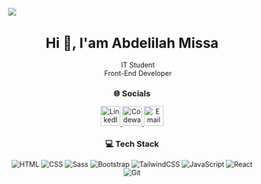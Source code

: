 [![](https://visitcount.itsvg.in/api?id=AbdeLilah-Dev&icon=1&color=0)](https://visitcount.itsvg.in)
<div align="center">
  <h1>Hi 👋, I'am Abdelilah Missa </></h1>
  <ul style="list-style: none;">
    <li>IT Student</li>
    <li>Front-End Developer</li>
  </ul>
</div>

<h3 align="center">🌐 Socials</h3>
<p align="center">
  <a href="https://linkedin.com/in/abdelilah-missa">
    <img src="https://img.shields.io/badge/LinkedIn-%230077B5.svg?logo=linkedin&logoColor=white&style=for-the-badge" alt="LinkedIn" height="40"/>
  </a>
  <a href="https://www.codewars.com/users/abdelilah_dev">
    <img src="https://img.shields.io/badge/Codewars-B1361E?logo=codewars&logoColor=white&style=for-the-badge" alt="Codewars" height="40"/>
  </a>
  <a href="mailto:contactme.abdelilah@gmail.com">
    <img src="https://img.shields.io/badge/Email-D14836?logo=gmail&logoColor=white&style=for-the-badge" alt="Email" height="40"/>
  </a>
</p>



<h3 align="center">💻 Tech Stack</h3>
<p align="center">
  <img src="https://img.shields.io/badge/html5-E34F26?style=for-the-badge&logo=html5&logoColor=white" alt="HTML" />
  <img src="https://img.shields.io/badge/css3-1572B6?style=for-the-badge&logo=css3&logoColor=white" alt="CSS" />
  <img src="https://img.shields.io/badge/Sass-CC6699?style=for-the-badge&logo=sass&logoColor=white" alt="Sass" />
  <img src="https://img.shields.io/badge/Bootstrap-7952B3?style=for-the-badge&logo=bootstrap&logoColor=white" alt="Bootstrap" />
  <img src="https://img.shields.io/badge/TailwindCSS-38B2AC?style=for-the-badge&logo=tailwind-css&logoColor=white" alt="TailwindCSS" />
  <img src="https://img.shields.io/badge/javascript-F7DF1E?style=for-the-badge&logo=javascript&logoColor=white" alt="JavaScript" />
  <img src="https://img.shields.io/badge/React-61DAFB?style=for-the-badge&logo=react&logoColor=white" alt="React" />
  <img src="https://img.shields.io/badge/git-F05032?style=for-the-badge&logo=git&logoColor=white" alt="Git" />
</p>
